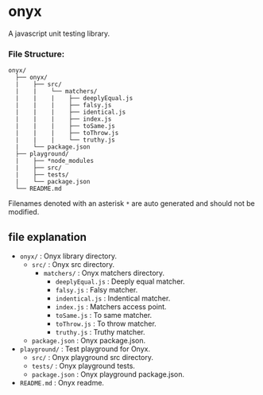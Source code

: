 # onyx
A javascript unit testing library.

### File Structure:

```
onyx/
  ├── onyx/
  |    ├── src/
  |    |    └── matchers/
  |    |    |    ├── deeplyEqual.js
  |    |    |    ├── falsy.js
  |    |    |    ├── identical.js
  |    |    |    ├── index.js
  |    |    |    ├── toSame.js
  |    |    |    ├── toThrow.js
  |    |    |    └── truthy.js
  |    └── package.json
  ├── playground/
  |    ├── *node_modules
  |    ├── src/
  |    ├── tests/
  |    └── package.json
  └── README.md

  ```
Filenames denoted with an asterisk `*` are auto generated and should not be modified.

## file explanation

- `onyx/` : Onyx library directory.
  - `src/` : Onyx src directory.
    - `matchers/` : Onyx matchers directory.
      - `deeplyEqual.js` : Deeply equal matcher.
      - `falsy.js` : Falsy matcher.
      - `indentical.js` : Indentical matcher.
      - `index.js` : Matchers access point.
      - `toSame.js` : To same matcher.
      - `toThrow.js` : To throw matcher.
      - `truthy.js` : Truthy matcher.
  - `package.json` : Onyx package.json.
- `playground/` : Test playground for Onyx.
  - `src/` : Onyx playground src directory.
  - `tests/` : Onyx playground tests.
  - `package.json` : Onyx playground package.json.
- `README.md` : Onyx readme.

